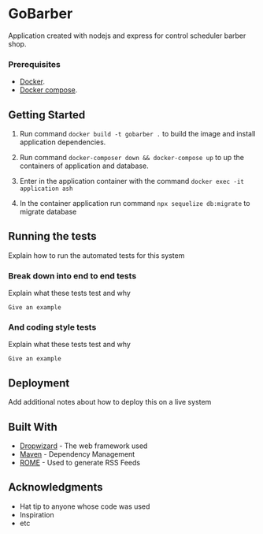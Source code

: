# GoBarber

Application created with nodejs and express for control scheduler barber shop.

### Prerequisites

- [Docker](https://www.docker.com/get-started).
- [Docker compose](https://docs.docker.com/compose/install/).

## Getting Started

1. Run command `docker build -t gobarber .` to build the image and install application dependencies.

2. Run command `docker-composer down && docker-compose up` to up the containers of application and database.

3. Enter in the application container with the command `docker exec -it application ash`

4. In the container application run command `npx sequelize db:migrate` to migrate database

## Running the tests

Explain how to run the automated tests for this system

### Break down into end to end tests

Explain what these tests test and why

```
Give an example
```

### And coding style tests

Explain what these tests test and why

```
Give an example
```

## Deployment

Add additional notes about how to deploy this on a live system

## Built With

- [Dropwizard](http://www.dropwizard.io/1.0.2/docs/) - The web framework used
- [Maven](https://maven.apache.org/) - Dependency Management
- [ROME](https://rometools.github.io/rome/) - Used to generate RSS Feeds

## Acknowledgments

- Hat tip to anyone whose code was used
- Inspiration
- etc

